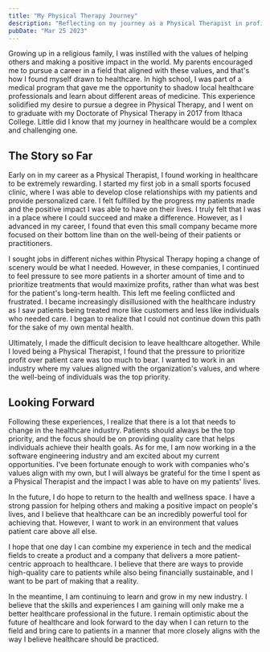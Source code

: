 ```yaml
---
title: "My Physical Therapy Journey"
description: "Reflecting on my journey as a Physical Therapist in profit-driven healthcare companies and why I ultimately left the industry."
pubDate: "Mar 25 2023"
---
```


Growing up in a religious family, I was instilled with the values of helping others and making a positive impact in the world. My parents encouraged me to pursue a career in a field that aligned with these values, and that's how I found myself drawn to healthcare. In high school, I was part of a medical program that gave me the opportunity to shadow local healthcare professionals and learn about different areas of medicine. This experience solidified my desire to pursue a degree in Physical Therapy, and I went on to graduate with my Doctorate of Physical Therapy in 2017 from Ithaca College. Little did I know that my journey in healthcare would be a complex and challenging one.

## The Story so Far

Early on in my career as a Physical Therapist, I found working in healthcare to be extremely rewarding. I started my first job in a small sports focused clinic, where I was able to develop close relationships with my patients and provide personalized care. I felt fulfilled by the progress my patients made and the positive impact I was able to have on their lives. I truly felt that I was in a place where I could succeed and make a difference. However, as I advanced in my career, I found that even this small company became more focused on their bottom line than on the well-being of their patients or practitioners.

I sought jobs in different niches within Physical Therapy hoping a change of scenery would be what I needed. However, in these companies, I continued to feel pressure to see more patients in a shorter amount of time and to prioritize treatments that would maximize profits, rather than what was best for the patient's long-term health. This left me feeling conflicted and frustrated. I became increasingly disillusioned with the healthcare industry as I saw patients being treated more like customers and less like individuals who needed care. I began to realize that I could not continue down this path for the sake of my own mental health.

Ultimately, I made the difficult decision to leave healthcare altogether. While I loved being a Physical Therapist, I found that the pressure to prioritize profit over patient care was too much to bear. I wanted to work in an industry where my values aligned with the organization's values, and where the well-being of individuals was the top priority.

## Looking Forward

Following these experiences, I realize that there is a lot that needs to change in the healthcare industry. Patients should always be the top priority, and the focus should be on providing quality care that helps individuals achieve their health goals. As for me, I am now working in a the software engineering industry and am excited about my current opportunities. I've been fortunate enough to work with companies who's values align with my own, but I will always be grateful for the time I spent as a Physical Therapist and the impact I was able to have on my patients' lives.

In the future, I do hope to return to the health and wellness space. I have a strong passion for helping others and making a positive impact on people's lives, and I believe that healthcare can be an incredibly powerful tool for achieving that. However, I want to work in an environment that values patient care above all else.

I hope that one day I can combine my experience in tech and the medical fields to create a product and a company that delivers a more patient-centric approach to healthcare. I believe that there are ways to provide high-quality care to patients while also being financially sustainable, and I want to be part of making that a reality.

In the meantime, I am continuing to learn and grow in my new industry. I believe that the skills and experiences I am gaining will only make me a better healthcare professional in the future. I remain optimistic about the future of healthcare and look forward to the day when I can return to the field and bring care to patients in a manner that more closely aligns with the way I believe healthcare should be practiced.

